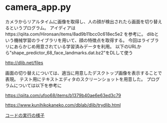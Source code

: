 # camera_app.py
カメラからリアルタイムに画像を取得し、人の顔が検出されたら画面を切り替えるというプログラム。
アイディアはhttps://qiita.com/Hironsan/items/8ad9b11bcc0c618ec5e2 を参考に。
dlibという機械学習のライブラリを用いて、顔の特徴点を取得する。
今回はライブラリにあらかじめ用意されている学習済みデータを利用。
以下のURLから"shape_predictor_68_face_landmarks.dat.bz2"をDLして使う

http://dlib.net/files

画面の切り替えについては、適当に用意したデスクトップ画像を表示することで表現。
テスト用にテキストエディタのスクリーンショットを用意した。
プログラムについては以下を参考に

https://qiita.com/ufoo68/items/b1379b40ae6e63ed3c79

https://www.kunihikokaneko.com/dblab/dlib/trydlib.html


[コードの実行の様子](https://youtu.be/OEtKTKJedu4)



